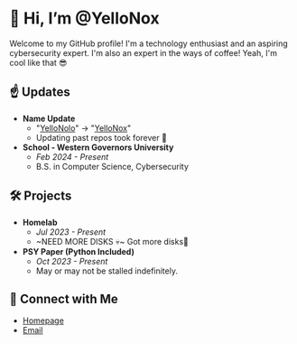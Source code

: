 # 👋 Hi, I’m @YelloNox
  
Welcome to my GitHub profile! I'm a technology enthusiast and an aspiring cybersecurity expert. I'm also an expert in the ways of coffee! Yeah, I'm cool like that 😎

## ☝️ Updates

- **Name Update**
  - "[YelloNolo](yellonolo.md)" -> "[YelloNox](yellonox.md)"
  - Updating past repos took forever 🥲
- **School - Western Governors University**
  - *Feb 2024 - Present*
  - B.S. in Computer Science, Cybersecurity

## 🛠️ Projects
- **Homelab**
  - *Jul 2023 - Present*
  - ~NEED MORE DISKS 💀~ Got more disks👏
- **PSY Paper (Python Included)**
  - *Oct 2023 - Present*
  - May or may not be stalled indefinitely.

## 📧 Connect with Me
- [Homepage](https://yellonox.com/)
- [Email](mailto:ynox@yellonox.com?subject=From%20GitHub)
